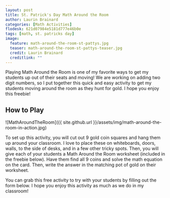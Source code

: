 ```yaml
---
layout: post
title: St. Patrick's Day Math Around the Room
author: Laurin Brainard
categories: [Math Activities]
flodesk: 621d07984e5181d777e46b0e
tags: [math, st. patricks day]
image:
  feature: math-around-the-room-st-pattys.jpg
  teaser: math-around-the-room-st-pattys-teaser.jpg
  credit: Laurin Brainard
  creditlink: ""
---
```

Playing Math Around the Room is one of my favorite ways to get my students up out of their seats and moving! We are working on adding two digit numbers, so I put together this quick and easy activity to get my students moving around the room as they hunt for gold. I hope you enjoy this freebie!

## How to Play

![MathAroundTheRoom]({{ site.github.url }}/assets/img/math-around-the-room-in-action.jpg)

To set up this activity, you will cut out 9 gold coin squares and hang them up around your classroom. I love to place these on whiteboards, doors, walls, to the side of desks, and in a few other tricky spots. Then, you will give each of your students a Math Around the Room worksheet (included in the freebie below). Have them find all 9 coins and solve the math equation on the card. Then, write the answer in the matching pot of gold on their worksheet. 

You can grab this free activity to try with your students by filling out the form below. I hope you enjoy this activity as much as we do in my classroom!

